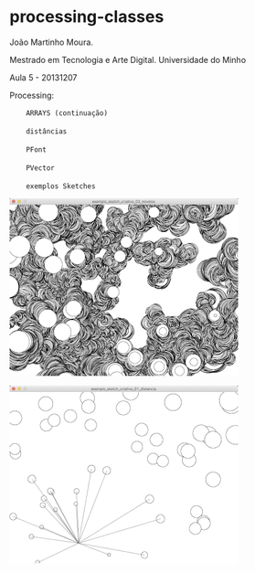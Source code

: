 # processing-classes

  João Martinho Moura.

  Mestrado em Tecnologia e Arte Digital. Universidade do Minho
  
  Aula 5 - 20131207

  Processing:

    	ARRAYS (continuação)

    	distâncias

    	PFont

    	PVector

    	exemplos Sketches



 ![alt text](https://github.com/jmartinho/processing-classes/blob/master/aula%2005%20distancia,%20vetores/exemplo2.gif?raw=true)
 

 ![alt text](https://github.com/jmartinho/processing-classes/blob/master/aula%2005%20distancia,%20vetores/exemplo1.gif?raw=true)


